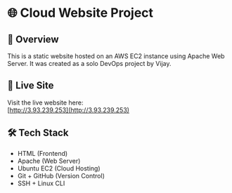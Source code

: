 # 🌐 Cloud Website Project

## 🚀 Overview
This is a static website hosted on an AWS EC2 instance using Apache Web Server. It was created as a solo DevOps project by Vijay.

## 📡 Live Site
Visit the live website here:  
[http://3.93.239.253](http://3.93.239.253)

## 🛠️ Tech Stack
- HTML (Frontend)
- Apache (Web Server)
- Ubuntu EC2 (Cloud Hosting)
- Git + GitHub (Version Control)
- SSH + Linux CLI
